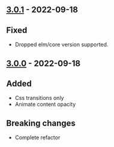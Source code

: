 ## [3.0.1] - 2022-09-18

## Fixed
- Dropped elm/core version supported.

## [3.0.0] - 2022-09-18

## Added
- Css transitions only
- Animate content opacity

## Breaking changes
- Complete refactor

[3.0.1]: https://github.com/Confidenceman02/elm-animate-height/compare/3.0.0...3.0.1
[3.0.0]: https://github.com/Confidenceman02/elm-animate-height/compare/2.1.5...3.0.0
[2.1.5]: https://github.com/Confidenceman02/elm-animate-height/compare/2.1.4...2.1.5
[2.1.4]: https://github.com/Confidenceman02/elm-animate-height/compare/2.1.3...2.1.4
[2.1.3]: https://github.com/Confidenceman02/elm-animate-height/compare/2.1.2...2.1.3
[2.1.2]: https://github.com/Confidenceman02/elm-animate-height/compare/2.1.1...2.1.2
[2.1.1]: https://github.com/Confidenceman02/elm-animate-height/compare/2.1.0...2.1.1
[2.1.0]: https://github.com/Confidenceman02/elm-animate-height/compare/2.0.6...2.1.0
[2.0.6]: https://github.com/Confidenceman02/elm-animate-height/compare/2.0.5...2.0.6
[2.0.5]: https://github.com/Confidenceman02/elm-animate-height/compare/2.0.4...2.0.5
[2.0.4]: https://github.com/Confidenceman02/elm-animate-height/compare/2.0.3...2.0.4
[2.0.3]: https://github.com/Confidenceman02/elm-animate-height/compare/2.0.2...2.0.3
[2.0.2]: https://github.com/Confidenceman02/elm-animate-height/compare/2.0.1...2.0.2
[2.0.1]: https://github.com/Confidenceman02/elm-animate-height/compare/2.0.0...2.0.1
[2.0.0]: https://github.com/Confidenceman02/elm-animate-height/compare/1.0.4...2.0.0
[1.0.4]: https://github.com/Confidenceman02/elm-animate-height/compare/1.0.3...1.0.4
[1.0.3]: https://github.com/Confidenceman02/elm-animate-height/compare/1.0.2...1.0.3
[1.0.2]: https://github.com/Confidenceman02/elm-animate-height/compare/1.0.1...1.0.2
[1.0.1]: https://github.com/Confidenceman02/elm-animate-height/compare/1.0.0...1.0.1
[1.0.0]: https://github.com/Confidenceman02/elm-animate-height/releases/1.0.0

